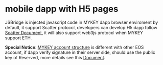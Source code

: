 # mobile dapp with H5 pages

JSBridge is injected javascript code in MYKEY dapp browser enviroment by default, it support Scatter protocol, developers can develop H5 dapp follow [Scatter Document](https://get-scatter.com/developers/settingupforwebapps), it will also support web3js protocol when MYKEY support ETH.

**Special Notice**: [MYKEY account structure](../../dive-into-mykey/mykey-on-eos.md#mykey-account-structure) is different with other EOS account, if dapp verify signature in their server side, should use the public key of Reserved, more details see this [Document](../../dive-into-mykey/mykey-on-eos.md#integrate-eos-dapps-with-mykey).

## 

